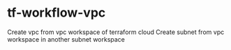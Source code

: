 # tf-workflow-vpc
Create vpc from vpc workspace of terraform cloud
Create subnet from vpc workspace in another subnet workspace
